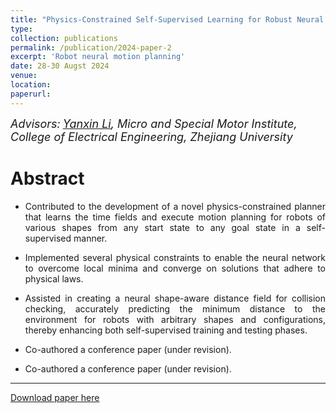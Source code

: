 ```yaml
---
title: "Physics-Constrained Self-Supervised Learning for Robust Neural Motion Planning with Shape-Aware Distance Function"
type:
collection: publications
permalink: /publication/2024-paper-2
excerpt: 'Robot neural motion planning'
date: 28-30 Augst 2024
venue:
location:
paperurl:
---
```


*<font size=4>Advisors:</font> [<font size=4>Yanxin Li</font>](https://person.zju.edu.cn/en/EElyx)<font size=4>, Micro and Special Motor Institute, College of Electrical Engineering, Zhejiang University</font>*   


Abstract
===  

- <p style = "text-align:justify; text-justify:inter-ideograph;">Contributed to the development of a novel physics-constrained planner that learns the time fields and execute motion planning for robots of various shapes from any start state to any goal state in a self-supervised manner.</p>
- <p style = "text-align:justify; text-justify:inter-ideograph;">Implemented several physical constraints to enable the neural network to overcome local minima and converge on solutions that adhere to physical laws.</p>
- <p style = "text-align:justify; text-justify:inter-ideograph;">Assisted in creating a neural shape-aware distance field for collision checking, accurately predicting the minimum distance to the environment for robots with arbitrary shapes and configurations, thereby enhancing both self-supervised training and testing phases.</p>
- <p style = "text-align:justify; text-justify:inter-ideograph;">Co-authored a conference paper (under revision).</p>
- <p style = "text-align:justify; text-justify:inter-ideograph;">Co-authored a conference paper (under revision).</p>

- - -  
  
[Download paper here](http://ZijunCui02.github.io/files/Influence_of_Split_Teeth_on_the_Performance_of_Linear_Permanent_Magnet_Vernier_Motor.pdf)  
